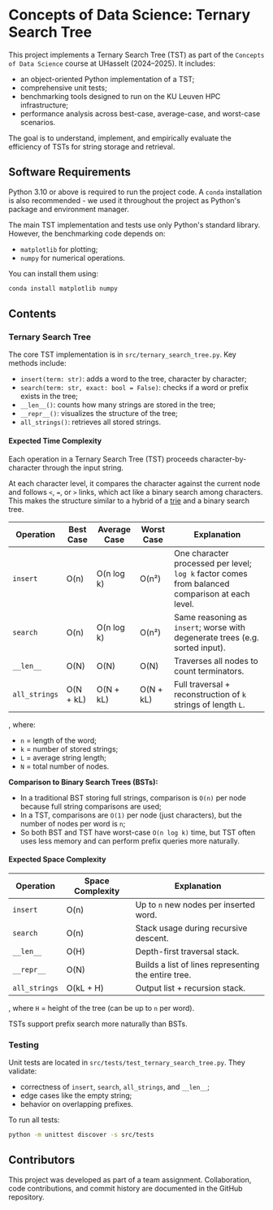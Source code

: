 # Concepts of Data Science: Ternary Search Tree

This project implements a Ternary Search Tree (TST) as part of the `Concepts of Data Science` course at UHasselt (2024–2025). It includes:

- an object-oriented Python implementation of a TST;
- comprehensive unit tests;
- benchmarking tools designed to run on the KU Leuven HPC infrastructure;
- performance analysis across best-case, average-case, and worst-case scenarios.

The goal is to understand, implement, and empirically evaluate the efficiency of TSTs for string storage and retrieval.

## Software Requirements

Python 3.10 or above is required to run the project code. A `conda` installation is also recommended - we used it throughout the project as Python's package and environment manager.

The main TST implementation and tests use only Python's standard library. However, the benchmarking code depends on:

- `matplotlib` for plotting;
- `numpy` for numerical operations.

You can install them using:

```bash
conda install matplotlib numpy
```

## Contents

### Ternary Search Tree

The core TST implementation is in `src/ternary_search_tree.py`. Key methods include:

- `insert(term: str)`: adds a word to the tree, character by character;
- `search(term: str, exact: bool = False)`: checks if a word or prefix exists in the tree;
- `__len__()`: counts how many strings are stored in the tree;
- `__repr__()`: visualizes the structure of the tree;
- `all_strings()`: retrieves all stored strings.

#### Expected Time Complexity

Each operation in a Ternary Search Tree (TST) proceeds character-by-character through the input string.

At each character level, it compares the character against the current node and follows `<`, `=`, or `>` links, which act like a binary search among characters. This makes the structure similar to a hybrid of a [trie](https://en.wikipedia.org/wiki/Trie) and a binary search tree.

| Operation     | Best Case | Average Case | Worst Case | Explanation                                                                                     |
| ------------- | --------- | ------------ | ---------- | ----------------------------------------------------------------------------------------------- |
| `insert`      | O(n)      | O(n log k)   | O(n²)      | One character processed per level; `log k` factor comes from balanced comparison at each level. |
| `search`      | O(n)      | O(n log k)   | O(n²)      | Same reasoning as `insert`; worse with degenerate trees (e.g. sorted input).                    |
| `__len__`     | O(N)      | O(N)         | O(N)       | Traverses all nodes to count terminators.                                                       |
| `all_strings` | O(N + kL) | O(N + kL)    | O(N + kL)  | Full traversal + reconstruction of `k` strings of length `L`.                                   |

, where:

- `n` = length of the word;
- `k` = number of stored strings;
- `L` = average string length;
- `N` = total number of nodes.

**Comparison to Binary Search Trees (BSTs):**

- In a traditional BST storing full strings, comparison is `O(n)` per node because full string comparisons are used;
- In a TST, comparisons are `O(1)` per node (just characters), but the number of nodes per word is `n`;
- So both BST and TST have worst-case `O(n log k)` time, but TST often uses less memory and can perform prefix queries more naturally.

#### Expected Space Complexity

| Operation     | Space Complexity | Explanation                                          |
| ------------- | ---------------- | ---------------------------------------------------- |
| `insert`      | O(n)             | Up to `n` new nodes per inserted word.               |
| `search`      | O(n)             | Stack usage during recursive descent.                |
| `__len__`     | O(H)             | Depth-first traversal stack.                         |
| `__repr__`    | O(N)             | Builds a list of lines representing the entire tree. |
| `all_strings` | O(kL + H)        | Output list + recursion stack.                       |

, where `H` = height of the tree (can be up to `n` per word).

TSTs support prefix search more naturally than BSTs.

### Testing

Unit tests are located in `src/tests/test_ternary_search_tree.py`. They validate:

- correctness of `insert`, `search`, `all_strings`, and `__len__`;
- edge cases like the empty string;
- behavior on overlapping prefixes.

To run all tests:

```bash
python -m unittest discover -s src/tests
```

## Contributors

This project was developed as part of a team assignment. Collaboration, code contributions, and commit history are documented in the GitHub repository.
